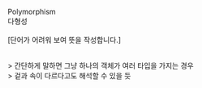 Polymorphism
<br>다형성
<br><br>[단어가 어려워 보여 뜻을 작성합니다.]

<br> > 간단하게 말하면 그냥 하나의 객체가 여러 타입을 가지는 경우
<br> > 겉과 속이 다르다고도 해석할 수 있을 듯
